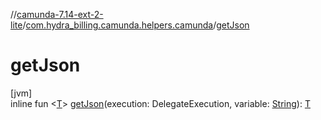 //[camunda-7.14-ext-2-lite](../../index.md)/[com.hydra_billing.camunda.helpers.camunda](index.md)/[getJson](get-json.md)

# getJson

[jvm]\
inline fun <[T](get-json.md)> [getJson](get-json.md)(execution: DelegateExecution, variable: [String](https://kotlinlang.org/api/latest/jvm/stdlib/kotlin/-string/index.html)): [T](get-json.md)
